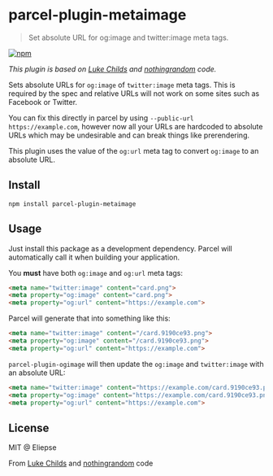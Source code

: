 # parcel-plugin-metaimage

> Set absolute URL for og:image and twitter:image meta tags.

[![npm](https://img.shields.io/npm/v/parcel-plugin-metaimage.svg)](https://www.npmjs.com/package/parcel-plugin-metaimage)

*This plugin is based on [Luke Childs](https://github.com/lukechilds/parcel-plugin-ogimage) and [nothingrandom](https://github.com/nothingrandom/parcel-plugin-ogimage) code.*

Sets absolute URLs for `og:image` of `twitter:image` meta tags. This is required by the spec and relative URLs will not work on some sites such as Facebook or Twitter.

You can fix this directly in parcel by using `--public-url https://example.com`, however now all your URLs are hardcoded to absolute URLs which may be undesirable and can break things like prerendering.

This plugin uses the value of the `og:url` meta tag to convert `og:image` to an absolute URL.

## Install

```shell
npm install parcel-plugin-metaimage
```

## Usage

Just install this package as a development dependency. Parcel will automatically call it when building your application.

You **must** have both `og:image` and `og:url` meta tags:

```html
<meta name="twitter:image" content="card.png">
<meta property="og:image" content="card.png">
<meta property="og:url" content="https://example.com">
```

Parcel will generate that into something like this:

```html
<meta name="twitter:image" content="/card.9190ce93.png">
<meta property="og:image" content="/card.9190ce93.png">
<meta property="og:url" content="https://example.com">
```

`parcel-plugin-ogimage` will then update the `og:image` and `twitter:image` with an absolute URL:

```html
<meta name="twitter:image" content="https://example.com/card.9190ce93.png">
<meta property="og:image" content="https://example.com/card.9190ce93.png">
<meta property="og:url" content="https://example.com">
```

## License

MIT @ Eliepse

From [Luke Childs](https://github.com/lukechilds/parcel-plugin-ogimage) and [nothingrandom](https://github.com/nothingrandom/parcel-plugin-ogimage) code